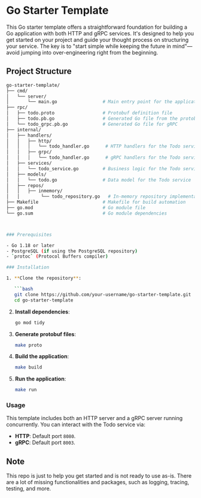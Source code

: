 # Go Starter Template

This Go starter template offers a straightforward foundation for building a Go application with both HTTP and gRPC services. It's designed to help you get started on your project and guide your thought process on structuring your service. The key is to "start simple while keeping the future in mind"—avoid jumping into over-engineering right from the beginning.

## Project Structure

```bash
go-starter-template/
├── cmd/
│   └── server/
│       └── main.go                 # Main entry point for the application
├── rpc/
│   ├── todo.proto                  # Protobuf definition file
│   ├── todo.pb.go                  # Generated Go file from the protobuf
│   └── todo_grpc.pb.go             # Generated Go file for gRPC
├── internal/
│   ├── handlers/
│   │   ├── http/
│   │   │   └── todo_handler.go      # HTTP handlers for the Todo service
│   │   ├── grpc/
│   │   │   └── todo_handler.go      # gRPC handlers for the Todo service
│   ├── services/
│   │   └── todo_service.go         # Business logic for the Todo service
│   ├── models/
│   │   └── todo.go                 # Data model for the Todo service
│   ├── repos/
│   │   ├── inmemory/
│   │        └── todo_repository.go   # In-memory repository implementation
├── Makefile                        # Makefile for build automation
├── go.mod                          # Go module file
└── go.sum                          # Go module dependencies



### Prerequisites

- Go 1.18 or later
- PostgreSQL (if using the PostgreSQL repository)
- `protoc` (Protocol Buffers compiler)

### Installation

1. **Clone the repository**:

   ```bash
   git clone https://github.com/your-username/go-starter-template.git
   cd go-starter-template
   ```

2. **Install dependencies**:

   ```bash
   go mod tidy
   ```

3. **Generate protobuf files**:

   ```bash
   make proto
   ```

4. **Build the application**:

   ```bash
   make build
   ```

5. **Run the application**:

   ```bash
   make run
   ```

### Usage

This template includes both an HTTP server and a gRPC server running concurrently. You can interact with the Todo service via:

- **HTTP**: Default port `8080`.
- **gRPC**: Default port `8003`.


## Note

This repo is just to help you get started and is not ready to use as-is. There are a lot of missing functionalities and packages, such as logging, tracing, testing, and more.